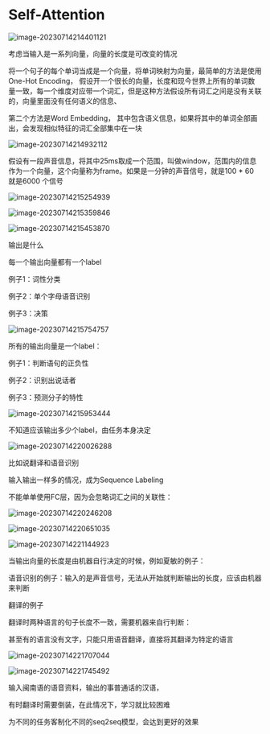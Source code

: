 # Self-Attention 

![image-20230714214401121](./.assets/image-20230714214401121.png)

考虑当输入是一系列向量，向量的长度是可改变的情况



将一个句子的每个单词当成是一个向量，将单词映射为向量，最简单的方法是使用One-Hot Encoding， 假设开一个很长的向量，长度和现今世界上所有的单词数量一致，每一个维度对应带一个词汇，但是这种方法假设所有词汇之间是没有关联的，向量里面没有任何语义的信息、

第二个方法是Word Embedding， 其中包含语义信息，如果将其中的单词全部画出，会发现相似特征的词汇全部集中在一块

![image-20230714214932112](./.assets/image-20230714214932112.png)



假设有一段声音信息，将其中25ms取成一个范围，叫做window，范围内的信息作为一个向量，这个向量称为frame。如果是一分钟的声音信号，就是100 * 60 就是6000 个信号 

![image-20230714215254939](./.assets/image-20230714215254939.png)



![image-20230714215359846](./.assets/image-20230714215359846.png)



![image-20230714215453870](./.assets/image-20230714215453870.png)



输出是什么

每一个输出向量都有一个label

例子1：词性分类

例子2：单个字母语音识别

例子3：决策

![image-20230714215754757](./.assets/image-20230714215754757.png)





所有的输出向量是一个label：

例子1：判断语句的正负性

例子2：识别出说话者

例子3：预测分子的特性

![image-20230714215953444](./.assets/image-20230714215953444.png)





不知道应该输出多少个label，由任务本身决定

![image-20230714220026288](./.assets/image-20230714220026288.png)

比如说翻译和语音识别



输入输出一样多的情况，成为Sequence Labeling

不能单单使用FC层，因为会忽略词汇之间的关联性：

![image-20230714220246208](./.assets/image-20230714220246208.png)



![image-20230714220651035](./.assets/image-20230714220651035.png)

![image-20230714221144923](./.assets/image-20230714221144923.png)





当输出向量的长度是由机器自行决定的时候，例如夏敏的例子：

语音识别的例子：输入的是声音信号，无法从开始就判断输出的长度，应该由机器来判断

翻译的例子

翻译时两种语言的句子长度不一致，需要机器来自行判断：

甚至有的语言没有文字，只能只用语音翻译，直接将其翻译为特定的语言

![image-20230714221707044](./.assets/image-20230714221707044.png)



![image-20230714221745492](./.assets/image-20230714221745492.png)



输入闽南语的语音资料，输出的事普通话的汉语，

有时翻译时需要倒装，在此情况下，学习就比较困难



为不同的任务客制化不同的seq2seq模型，会达到更好的效果

